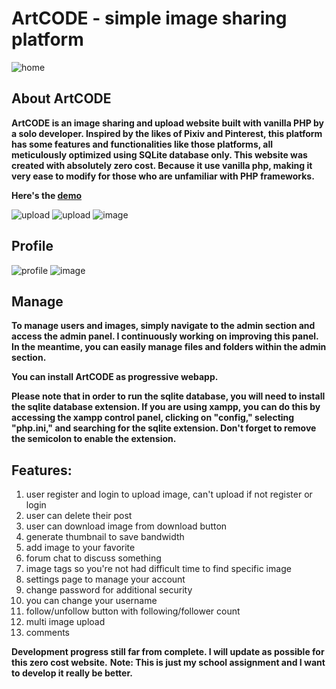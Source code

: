 
# ArtCODE - simple image sharing platform

![home](https://raw.githubusercontent.com/BurgerIsReal01/image/main/02.png)
## About ArtCODE 
**ArtCODE is an image sharing and upload website built with vanilla PHP by a solo developer.
Inspired by the likes of Pixiv and Pinterest, this platform has some features and functionalities like those platforms, all meticulously optimized using SQLite database only. This website was created with absolutely zero cost. Because it use vanilla php, making it very ease to modify for those who are unfamiliar with PHP frameworks.**

**Here's the [demo](https://test-artcode.artworldjp.repl.co/)**

![upload](https://raw.githubusercontent.com/BurgerIsReal01/image/main/01.png)
![upload](https://raw.githubusercontent.com/BurgerIsReal01/image/main/03.png)
![image](https://raw.githubusercontent.com/BurgerIsReal01/image/main/04.png)

## Profile
![profile](https://raw.githubusercontent.com/BurgerIsReal01/image/main/05.png)
![image](https://raw.githubusercontent.com/BurgerIsReal01/image/main/06.png)

## Manage

**To manage users and images, simply navigate to the admin section and access the admin panel. I continuously working on improving this panel. In the meantime, you can easily manage files and folders within the admin section.**

**You can install ArtCODE as progressive webapp.**

**Please note that in order to run the sqlite database, you will need to install the sqlite database extension. If you are using xampp, you can do this by accessing the xampp control panel, clicking on "config," selecting "php.ini," and searching for the sqlite extension. Don't forget to remove the semicolon to enable the extension.**

## Features:


1. user register and login to upload image, can't upload if not register or login
2. user can delete their post
3. user can download image from download button
4. generate thumbnail to save bandwidth
5. add image to your favorite
6. forum chat to discuss something
7. image tags so you're not had difficult time to find specific image
8. settings page to manage your account
9. change password for additional security
10. you can change your username
11. follow/unfollow button with following/follower count
12. multi image upload
13. comments


**Development progress still far from complete. I will update as possible for this zero cost website.**
**Note: This is just my school assignment and I want to develop it really be better.**
